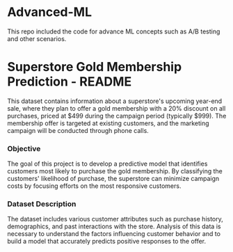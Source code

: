 # Advanced-ML
This repo included the code for advance ML concepts such as A/B testing and other scenarios.
# Superstore Gold Membership Prediction - README

This dataset contains information about a superstore's upcoming year-end sale, where they plan to offer a gold membership with a 20% discount on all purchases, priced at $499 during the campaign period (typically $999). The membership offer is targeted at existing customers, and the marketing campaign will be conducted through phone calls. 

### Objective
The goal of this project is to develop a predictive model that identifies customers most likely to purchase the gold membership. By classifying the customers' likelihood of purchase, the superstore can minimize campaign costs by focusing efforts on the most responsive customers.

### Dataset Description
The dataset includes various customer attributes such as purchase history, demographics, and past interactions with the store. Analysis of this data is necessary to understand the factors influencing customer behavior and to build a model that accurately predicts positive responses to the offer.


